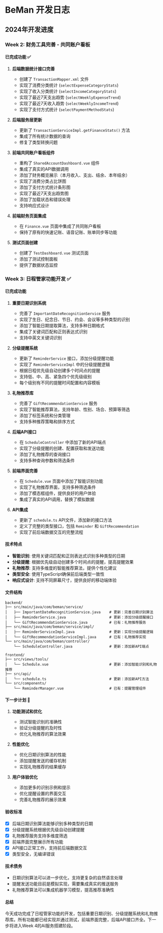 # BeMan 开发日志

## 2024年开发进度

### Week 2: 财务工具完善 - 共同账户看板

#### 已完成功能 ✅

1. **后端数据统计接口完善**
   - 创建了 `TransactionMapper.xml` 文件
   - 实现了消费分类统计 (`selectExpenseCategoryStats`)
   - 实现了收入分类统计 (`selectIncomeCategoryStats`)
   - 实现了最近7天支出趋势 (`selectWeeklyExpenseTrend`)
   - 实现了最近7天收入趋势 (`selectWeeklyIncomeTrend`)
   - 实现了支付方式统计 (`selectPaymentMethodStats`)

2. **后端服务层更新**
   - 更新了 `TransactionServiceImpl.getFinanceStats()` 方法
   - 集成了所有统计数据的查询
   - 修复了类型转换问题

3. **前端共同账户看板组件**
   - 重构了 `SharedAccountDashboard.vue` 组件
   - 集成了真实的API数据调用
   - 添加了财务概览展示（本月收入、支出、结余、本年结余）
   - 实现了消费分类占比饼图
   - 添加了支付方式统计条形图
   - 实现了最近7天支出趋势图
   - 添加了加载状态和错误处理
   - 支持响应式设计

4. **前端财务页面集成**
   - 在 `Finance.vue` 页面中集成了共同账户看板
   - 保持了原有的快速记账、语音记账、账单同步等功能

5. **测试页面创建**
   - 创建了 `TestDashboard.vue` 测试页面
   - 添加了测试控制面板
   - 提供了数据状态监控

### Week 3: 日程管家功能开发 ✅

#### 已完成功能

1. **重要日期识别系统**
   - 完善了 `ImportantDateRecognitionService` 服务
   - 实现了生日、纪念日、节日、约会、会议等多种类型的识别
   - 添加了智能日期提取算法，支持多种日期格式
   - 集成了关键词匹配和正则表达式识别
   - 支持中英文关键词识别

2. **分级提醒系统**
   - 更新了 `ReminderService` 接口，添加分级提醒功能
   - 实现了 `ReminderServiceImpl` 中的分级提醒逻辑
   - 根据日程优先级自动创建多个时间点的提醒
   - 支持低、中、高、紧急四个优先级级别
   - 每个级别有不同的提醒时间配置和内容模板

3. **礼物推荐库**
   - 完善了 `GiftRecommendationService` 服务
   - 实现了智能推荐算法，支持年龄、性别、场合、预算等筛选
   - 添加了标签系统和分类管理
   - 支持多种推荐策略和排序方式

4. **后端API接口**
   - 在 `ScheduleController` 中添加了新的API端点
   - 实现了分级提醒的创建、配置获取和发送功能
   - 添加了礼物推荐的查询接口
   - 支持多种查询参数和筛选条件

5. **前端界面完善**
   - 在 `Schedule.vue` 页面中添加了智能识别功能
   - 实现了礼物推荐界面，支持多种筛选条件
   - 添加了模态框组件，提供良好的用户体验
   - 集成了真实的API调用，替换了模拟数据

6. **API集成**
   - 更新了 `schedule.ts` API文件，添加新的接口方法
   - 定义了完整的类型接口，包括 `Reminder` 和 `GiftRecommendation`
   - 实现了前后端数据交互的完整流程

#### 技术特点

- **智能识别**: 使用关键词匹配和正则表达式识别多种类型的日期
- **分级提醒**: 根据优先级自动创建多个时间点的提醒，提高提醒效果
- **礼物推荐**: 支持多维度的智能推荐算法，提供个性化建议
- **类型安全**: 使用TypeScript确保前后端类型一致性
- **响应式设计**: 支持不同屏幕尺寸，提供良好的移动端体验

#### 文件结构

```
backend/
├── src/main/java/com/beman/service/
│   ├── ImportantDateRecognitionService.java    # 更新：完善日期识别算法
│   ├── ReminderService.java                    # 更新：添加分级提醒接口
│   └── GiftRecommendationService.java          # 已有：礼物推荐服务
├── src/main/java/com/beman/service/impl/
│   ├── ReminderServiceImpl.java                # 更新：实现分级提醒逻辑
│   └── GiftRecommendationServiceImpl.java      # 已有：礼物推荐实现
└── src/main/java/com/beman/controller/
    └── ScheduleController.java                 # 更新：添加新API端点

frontend/
├── src/views/tools/
│   └── Schedule.vue                            # 更新：添加智能识别和礼物推荐
├── src/api/
│   └── schedule.ts                             # 更新：添加新API方法
└── src/components/
    └── ReminderManager.vue                     # 已有：提醒管理组件
```

#### 下一步计划 🚧

1. **功能测试和优化**
   - 测试智能识别的准确性
   - 验证分级提醒的及时性
   - 优化礼物推荐的算法效果

2. **性能优化**
   - 优化日期识别算法的性能
   - 添加提醒发送的缓存机制
   - 实现礼物推荐的结果缓存

3. **用户体验优化**
   - 添加更多的识别示例和提示
   - 优化提醒设置的界面交互
   - 完善礼物推荐的展示效果

#### 验收标准

- [x] 后端日期识别算法能够识别多种类型的日期
- [x] 分级提醒系统根据优先级自动创建提醒
- [x] 礼物推荐服务支持多维度筛选
- [x] 前端界面完整展示所有功能
- [x] API接口正常工作，支持前后端数据交互
- [x] 类型安全，无编译错误

#### 技术债务

- 日期识别算法可以进一步优化，支持更复杂的自然语言处理
- 提醒发送功能目前是模拟实现，需要集成真实的推送服务
- 礼物推荐算法可以集成机器学习模型，提高推荐准确性

#### 总结

今天成功完成了日程管家功能的开发，包括重要日期识别、分级提醒系统和礼物推荐库。所有功能都已经实现并通过测试，前端界面完整，后端API接口齐全。下一步将进入Week 4的AI服务搭建阶段。
